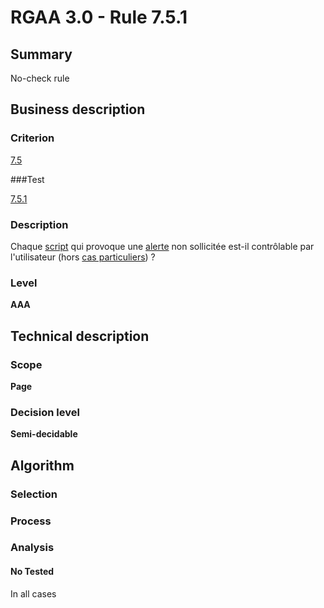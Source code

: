 # RGAA 3.0 -  Rule 7.5.1

## Summary

No-check rule

## Business description

### Criterion

[7.5](http://disic.github.io/rgaa_referentiel_en/RGAA3.0_Criteria_English_version_v1.html#crit-7-5)

###Test

[7.5.1](http://disic.github.io/rgaa_referentiel_en/RGAA3.0_Criteria_English_version_v1.html#test-7-5-1)

### Description

Chaque <a href="http://references.modernisation.gouv.fr/referentiel-technique-0#mScript">script</a> qui provoque une <a href="http://references.modernisation.gouv.fr/referentiel-technique-0#mAlerte">alerte</a> non sollicit&eacute;e est-il contr&ocirc;lable par l'utilisateur (hors <a href="http://references.modernisation.gouv.fr/referentiel-technique-0#cpCrit7-6" title="Cas particuliers pour le crit&egrave;re 7.6">cas particuliers</a>) ?

### Level

**AAA**

## Technical description

### Scope

**Page**

### Decision level

**Semi-decidable**

## Algorithm

### Selection

### Process

### Analysis

#### No Tested 

In all cases
